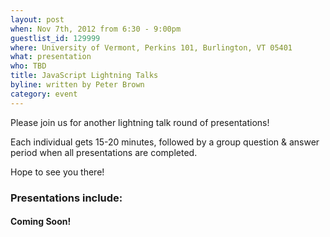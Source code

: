```yaml
---
layout: post
when: Nov 7th, 2012 from 6:30 - 9:00pm
guestlist_id: 129999
where: University of Vermont, Perkins 101, Burlington, VT 05401
what: presentation
who: TBD
title: JavaScript Lightning Talks
byline: written by Peter Brown
category: event
---
```


Please join us for another lightning talk round of presentations!

Each individual gets 15-20 minutes, followed by a group question & answer period when all presentations are completed.

Hope to see you there!

### Presentations include:

#### Coming Soon!


